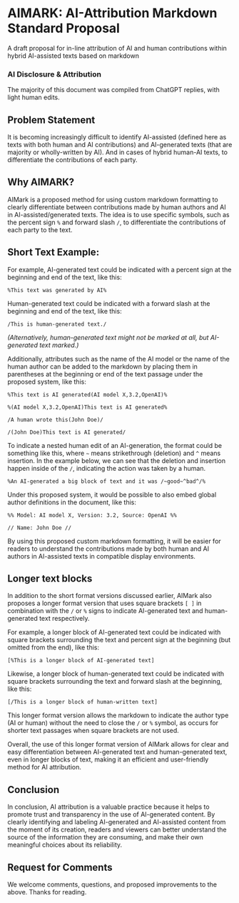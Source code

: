 # AIMARK: AI-Attribution Markdown Standard Proposal

A draft proposal for in-line attribution of AI and human contributions within hybrid AI-assisted texts based on markdown

### AI Disclosure & Attribution

The majority of this document was compiled from ChatGPT replies, with light human edits.

## Problem Statement

It is becoming increasingly difficult to identify AI-assisted (defined here as texts with both human and AI contributions) and AI-generated texts (that are majority or wholly-written by AI). And in cases of hybrid human-AI texts, to differentiate the contributions of each party.

## Why AIMARK?

AIMark is a proposed method for using custom markdown formatting to clearly differentiate between contributions made by human authors and AI in AI-assisted/generated texts. The idea is to use specific symbols, such as the percent sign `%` and forward slash `/`, to differentiate the contributions of each party to the text.

## Short Text Example:

For example, AI-generated text could be indicated with a percent sign at the beginning and end of the text, like this:

`%This text was generated by AI%`

Human-generated text could be indicated with a forward slash at the beginning and end of the text, like this:

`/This is human-generated text./`

*(Alternatively, human-generated text might not be marked at all, but AI-generated text marked.)*

Additionally, attributes such as the name of the AI model or the name of the human author can be added to the markdown by placing them in parentheses at the beginning or end of the text passage under the proposed system, like this:

```
%This text is AI generated(AI model X,3.2,OpenAI)%

%(AI model X,3.2,OpenAI)This text is AI generated%

/A human wrote this(John Doe)/ 

/(John Doe)This text is AI generated/
```

To indicate a nested human edit of an AI-generation, the format could be something like this, where `~` means strikethrough (deletion) and `^` means insertion. In the example below, we can see that the deletion and insertion happen inside of the `/`, indicating the action was taken by a human.

`%An AI-generated a big block of text and it was /~good~^bad^/%`

Under this proposed system, it would be possible to also embed global author definitions in the document, like this:

```
%% Model: AI model X, Version: 3.2, Source: OpenAI %%

// Name: John Doe //
```

By using this proposed custom markdown formatting, it will be easier for readers to understand the contributions made by both human and AI authors in AI-assisted texts in compatible display environments.

## Longer text blocks

In addition to the short format versions discussed earlier, AIMark also proposes a longer format version that uses square brackets `[ ]` in combination with the `/` or `%` signs to indicate AI-generated text and human-generated text respectively.

For example, a longer block of AI-generated text could be indicated with square brackets surrounding the text and percent sign at the beginning (but omitted from the end), like this:

`[%This is a longer block of AI-generated text]`

Likewise, a longer block of human-generated text could be indicated with square brackets surrounding the text and forward slash at the beginning, like this:

`[/This is a longer block of human-written text]`

This longer format version allows the markdown to indicate the author type (AI or human) without the need to close the `/` or `%` symbol, as occurs for shorter text passages when square brackets are not used.

Overall, the use of this longer format version of AIMark allows for clear and easy differentiation between AI-generated text and human-generated text, even in longer blocks of text, making it an efficient and user-friendly method for AI attribution.

## Conclusion

In conclusion, AI attribution is a valuable practice because it helps to promote trust and transparency in the use of AI-generated content. By clearly identifying and labeling AI-generated and AI-assisted content from the moment of its creation, readers and viewers can better understand the source of the information they are consuming, and make their own meaningful choices about its reliability.

## Request for Comments

We welcome comments, questions, and proposed improvements to the above. Thanks for reading. 
